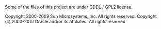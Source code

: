 Some of the files of this project are under CDDL / GPL2 license.

Copyright 2000-2009 Sun Microsystems, Inc. All rights reserved. 
Copyright (c) 2000-2010 Oracle and/or its affiliates. All rights reserved.